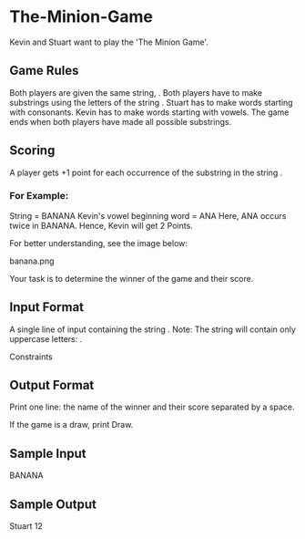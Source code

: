 # The-Minion-Game
Kevin and Stuart want to play the 'The Minion Game'.  

## Game Rules
Both players are given the same string, .
Both players have to make substrings using the letters of the string .
Stuart has to make words starting with consonants.
Kevin has to make words starting with vowels. 
The game ends when both players have made all possible substrings. 

## Scoring
A player gets +1 point for each occurrence of the substring in the string .

### For Example:
String  = BANANA
Kevin's vowel beginning word = ANA
Here, ANA occurs twice in BANANA. Hence, Kevin will get 2 Points. 

For better understanding, see the image below: 

banana.png

Your task is to determine the winner of the game and their score.

## Input Format

A single line of input containing the string . 
Note: The string  will contain only uppercase letters: .

Constraints



## Output Format

Print one line: the name of the winner and their score separated by a space.

If the game is a draw, print Draw.

## Sample Input

BANANA
## Sample Output

Stuart 12
